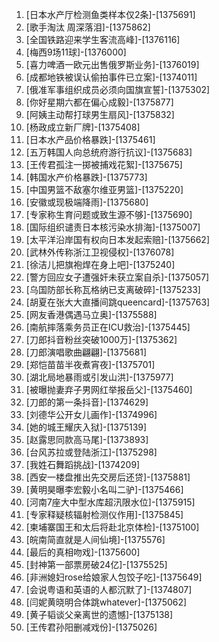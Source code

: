 
1. [日本水产厅检测鱼类样本仅2条]-[1375691]
1. [歌手淘汰 周深落泪]-[1375862]
1. [全国铁路迎来学生客流高峰]-[1376116]
1. [梅西9场11球]-[1376000]
1. [喜力啤酒一欧元出售俄罗斯业务]-[1376019]
1. [成都地铁被误认偷拍事件已立案]-[1374011]
1. [俄准军事组织成员必须向国旗宣誓]-[1375302]
1. [你好星期六都在偏心成毅]-[1375877]
1. [阿姨主动帮打球男生扇风]-[1375832]
1. [杨政成立新厂牌]-[1375408]
1. [日本水产品价格暴跌]-[1375461]
1. [五万韩国人向总统府游行抗议]-[1375683]
1. [王传君孤注一掷被捕戏花絮]-[1375675]
1. [韩国水产价格暴跌]-[1375773]
1. [中国男篮不敌塞尔维亚男篮]-[1375220]
1. [安徽或现极端降雨]-[1375680]
1. [专家称生育问题或致生源不够]-[1375690]
1. [国际组织谴责日本核污染水排海]-[1375007]
1. [太平洋沿岸国有权向日本发起索赔]-[1375662]
1. [武林外传称浙江卫视侵权]-[1376078]
1. [徐洁儿把旗袍焊在身上吧]-[1375240]
1. [警方回应女子遭强奸未获立案自杀]-[1375057]
1. [乌国防部长称瓦格纳已支离破碎]-[1375233]
1. [胡夏在张大大直播间跳queencard]-[1375763]
1. [网友香港偶遇马立奥]-[1375588]
1. [南航摔落乘务员正在ICU救治]-[1375445]
1. [刀郎抖音粉丝突破1000万]-[1375362]
1. [刀郎演唱歌曲翩翩]-[1375681]
1. [郑恺苗苗半夜煮宵夜]-[1375701]
1. [湖北局地暴雨或引发山洪]-[1375977]
1. [被曝抛妻弃子男网红举报岳父]-[1375460]
1. [刀郎的第一条抖音]-[1374629]
1. [刘德华公开女儿画作]-[1374996]
1. [她的城王耀庆入狱]-[1375139]
1. [赵露思同款高马尾]-[1373893]
1. [台风苏拉或登陆浙江]-[1375298]
1. [我姓石舞蹈挑战]-[1374209]
1. [西安一楼盘推出先交房后还贷]-[1375881]
1. [黄明昊曝李宏毅小名叫二驴]-[1375466]
1. [河南7座大中型水库超汛限水位]-[1375915]
1. [专家释疑核辐射检测仪作用]-[1375845]
1. [柬埔寨国王和太后将赴北京体检]-[1375100]
1. [皖南简直就是人间仙境]-[1375576]
1. [最后的真相吻戏]-[1375600]
1. [封神第一部票房破24亿]-[1375525]
1. [非洲媳妇rose给娘家人包饺子吃]-[1375649]
1. [会说粤语和英语的人都沉默了]-[1374807]
1. [闫妮黄晓明合体跳whatever]-[1375062]
1. [黄子韬谈父亲离世的遗憾]-[1375138]
1. [王传君孙阳删减戏份]-[1375026]